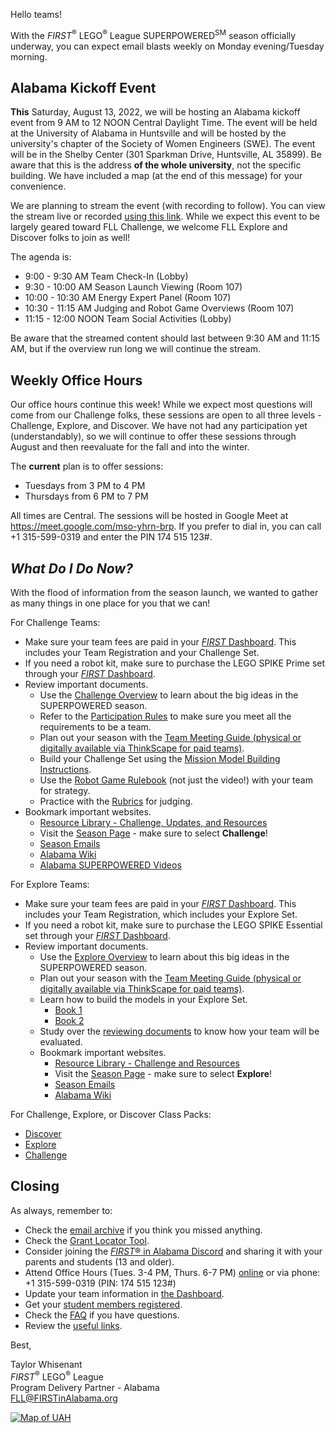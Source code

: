 Hello teams!

With the *FIRST*<sup>&reg;</sup> LEGO<sup>&reg;</sup> League SUPERPOWERED<sup>SM</sup> season officially underway, you can expect email blasts weekly on Monday evening/Tuesday morning.

## Alabama Kickoff Event

**This** Saturday, August 13, 2022, we will be hosting an Alabama kickoff event from 9 AM to 12 NOON Central Daylight Time. The event will be held at the University of Alabama in Huntsville and will be hosted by the university's chapter of the Society of Women Engineers (SWE). The event will be in the Shelby Center (301 Sparkman Drive, Huntsville, AL 35899). Be aware that this is the address **of the whole university**, not the specific building. We have included a map (at the end of this message) for your convenience. 

We are planning to stream the event (with recording to follow). You can view the stream live or recorded [using this link](https://youtu.be/3FrWVdpDeHc). While we expect this event to be largely geared toward FLL Challenge, we welcome FLL Explore and Discover folks to join as well!

The agenda is:
- 9:00 - 9:30 AM Team Check-In (Lobby)
- 9:30 - 10:00 AM Season Launch Viewing (Room 107)
- 10:00 - 10:30 AM Energy Expert Panel (Room 107)
- 10:30 - 11:15 AM Judging and Robot Game Overviews (Room 107)
- 11:15 - 12:00 NOON Team Social Activities (Lobby)

Be aware that the streamed content should last between 9:30 AM and 11:15 AM, but if the overview run long we will continue the stream.


## Weekly Office Hours

Our office hours continue this week! While we expect most questions will come from our Challenge folks, these sessions are open to all three levels - Challenge, Explore, and Discover. We have not had any participation yet (understandably), so we will continue to offer these sessions through August and then reevaluate for the fall and into the winter.

The **current** plan is to offer sessions:
- Tuesdays from 3 PM to 4 PM
- Thursdays from 6 PM to 7 PM

All times are Central. The sessions will be hosted in Google Meet at https://meet.google.com/mso-yhrn-brp. If you prefer to dial in, you can call +1 315-599-0319 and enter the PIN 174 515 123#.


## *What Do I Do Now?*

With the flood of information from the season launch, we wanted to gather as many things in one place for you that we can!

For Challenge Teams:
- Make sure your team fees are paid in your [*FIRST* Dashboard](https://my.firstinspires.org/Dashboard). This includes your Team Registration and your Challenge Set.
- If you need a robot kit, make sure to purchase the LEGO SPIKE Prime set through your [*FIRST* Dashboard](https://my.firstinspires.org/Dashboard).
- Review important documents.
  - Use the [Challenge Overview](https://firstinspiresst01.blob.core.windows.net/first-energize/fll-challenge/fll-challenge-superpowered-overview.pdf) to learn about the big ideas in the SUPERPOWERED season.
  - Refer to the [Participation Rules](https://firstinspiresst01.blob.core.windows.net/first-forward/fll-challenge/fll-challenge-participation-rules.pdf) to make sure you meet all the requirements to be a team.
  - Plan out your season with the [Team Meeting Guide (physical or digitally available via ThinkScape for paid teams)](https://info.firstinspires.org/hubfs/Education_Resources/thinkscape/FLLExplore-Teams-Thinkscape-Access.pdf).
  - Build your Challenge Set using the [Mission Model Building Instructions](https://www.firstlegoleague.org/season#mmbi).
  - Use the [Robot Game Rulebook](https://firstinspiresst01.blob.core.windows.net/first-energize/fll-challenge/fll-challenge-superpowered-robot-game-rulebook.pdf) (not just the video!) with your team for strategy.
  - Practice with the [Rubrics](https://firstinspiresst01.blob.core.windows.net/first-energize/fll-challenge/fll-challenge-superpowered-connect-rubrics-2022-23-greyscale.pdf) for judging.
- Bookmark important websites.
  - [Resource Library - Challenge, Updates, and Resources](https://www.firstinspires.org/resource-library/fll/challenge/challenge-and-resources)
  - Visit the [Season Page](https://www.firstlegoleague.org/season) - make sure to select **Challenge**!
  - [Season Emails](https://github.com/drewwhis/alabama-first-lego-league/tree/main/2022-2023/email-blasts)
  - [Alabama Wiki](https://github.com/drewwhis/alabama-first-lego-league/wiki)
  - [Alabama SUPERPOWERED Videos](https://www.youtube.com/playlist?list=PLgAFQNEo9Gn8VlI7LCFeZVyb5MkcOcGDE)

For Explore Teams:
- Make sure your team fees are paid in your [*FIRST* Dashboard](https://my.firstinspires.org/Dashboard). This includes your Team Registration, which includes your Explore Set.
- If you need a robot kit, make sure to purchase the LEGO SPIKE Essential set through your [*FIRST* Dashboard](https://my.firstinspires.org/Dashboard).
- Review important documents.
  - Use the [Explore Overview](https://firstinspiresst01.blob.core.windows.net/first-energize/fll-explore/fll-explore-superpowered-challenge-overview.pdf) to learn about this big ideas in the SUPERPOWERED season.
  - Plan out your season with the [Team Meeting Guide (physical or digitally available via ThinkScape for paid teams)](https://info.firstinspires.org/hubfs/Education_Resources/thinkscape/FLLExplore-Teams-Thinkscape-Access.pdf).
  - Learn how to build the models in your Explore Set.
    - [Book 1](https://firstinspiresst01.blob.core.windows.net/first-energize/fll-explore/fll-explore-superpowered-45821-bi-bk1.pdf)
    - [Book 2](https://firstinspiresst01.blob.core.windows.net/first-energize/fll-explore/fll-explore-superpowered-45821-bi-bk2.pdf)
  - Study over the [reviewing documents](https://firstinspiresst01.blob.core.windows.net/first-energize/fll-explore/fll-explore-superpowered-reviewing-documents.pdf) to know how your team will be evaluated.
  - Bookmark important websites.
    - [Resource Library - Challenge and Resources](https://www.firstinspires.org/resource-library/fll/explore/challenge-and-resources)
    - Visit the [Season Page](https://www.firstlegoleague.org/season) - make sure to select **Explore**!
    - [Season Emails](https://github.com/drewwhis/alabama-first-lego-league/tree/main/2022-2023/email-blasts)
    - [Alabama Wiki](https://github.com/drewwhis/alabama-first-lego-league/wiki)

For Challenge, Explore, or Discover Class Packs:
- [Discover](https://info.firstinspires.org/class-pack/firstlegoleaguediscover)
- [Explore](https://info.firstinspires.org/class-pack/firstlegoleagueexplore)
- [Challenge](https://info.firstinspires.org/class-pack/firstlegoleaguechallenge)


## Closing

As always, remember to:
- Check the [email archive](https://github.com/drewwhis/alabama-first-lego-league/tree/main/2022-2023/email-blasts) if you think you missed anything.
- Check the [Grant Locator Tool](https://www.firstinspires.org/robotics/team-grants).
- Consider joining the [*FIRST*&reg; in Alabama Discord](http://discord.gg/XfurbWERQ8) and sharing it with your parents and students (13 and older).
- Attend Office Hours (Tues. 3-4 PM, Thurs. 6-7 PM) [online](https://meet.google.com/mso-yhrn-brp) or via phone: +1 315-599-0319 (PIN: 174 515 123#)
- Update your team information in [the Dashboard](https://my.firstinspires.org/Dashboard/).
- Get your [student members registered](https://www.firstinspires.org/resource-library/youth-registration-system).
- Check the [FAQ](https://github.com/drewwhis/alabama-first-lego-league/wiki/Frequently-Asked-Questions) if you have questions.
- Review the [useful links](https://github.com/drewwhis/alabama-first-lego-league/wiki/Useful-Links).


Best,
<p>
  Taylor Whisenant<br />
  <i>FIRST</i><sup>&reg;</sup> LEGO<sup>&reg;</sup> League<br />
  Program Delivery Partner - Alabama<br >
  <a href="mailto:fll@firstinalabama.org">FLL@FIRSTinAlabama.org</a>
</p>

<a href="https://imgur.com/0MCusTS"><img src="https://i.imgur.com/0MCusTS.png" title="Map of UAH" /></a>